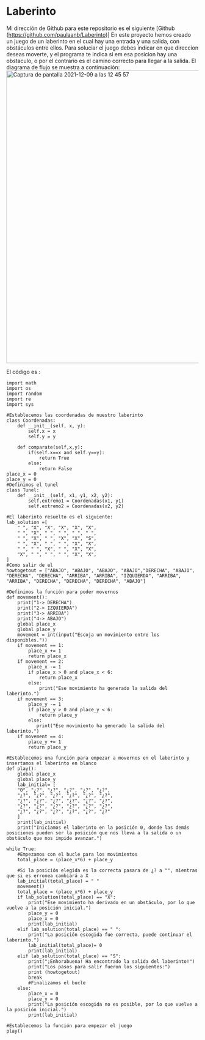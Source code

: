 # Laberinto
Mi dirección de Github para este repositorio es el siguiente [Github (https://github.com/paulaanb/Laberinto)]
En este proyecto hemos creado un juego de un laberinto en el cual hay una entrada y una salida, con obstáculos entre ellos. 
Para soluciar el juego debes indicar en que direccion deseas moverte, y el programa te indica si em esa posicion hay una obstaculo, o por el contrario es el camino correcto para llegar a la salida.
El diagrama de flujo se muestra a continuación:
<img width="765" alt="Captura de pantalla 2021-12-09 a las 12 45 57" src="https://user-images.githubusercontent.com/91721496/145391507-e49756a2-a288-4f69-86d9-e7219813d0f9.png">


El código es :
```#Importamos las librerias
import math
import os
import random
import re
import sys

#Establecemos las coordenadas de nuestro laberinto
class Coordenadas:
    def __init__(self, x, y):
        self.x = x
        self.y = y
        
    def comparate(self,x,y):
        if(self.x==x and self.y==y):
            return True
        else:
            return False
place_x = 0
place_y = 0
#Definimos el tunel
class Tunel:
    def __init__(self, x1, y1, x2, y2):
        self.extremo1 = Coordenadas(x1, y1)
        self.extremo2 = Coordenadas(x2, y2)
        
#El laberinto resuelto es el siguiente:
lab_solution =[
    " ", "X", "X", "X", "X", "X",
    " ", "X", " ", " ", " ", " ",
    " ", "X", " ", "X", "X", "S",
    " ", "X", " ", " ", "X", "X",
    " ", " ", "X", " ", "X", "X",
    "X", " ", " ", " ", "X", "X",
]
#Como salir de el
howtogetout = ["ABAJO", "ABAJO", "ABAJO", "ABAJO","DERECHA", "ABAJO", "DERECHA", "DERECHA", "ARRIBA", "ARRIBA", "IZQUIERDA", "ARRIBA", "ARRIBA", "DERECHA", "DERECHA", "DERECHA", "ABAJO"]

#Definimos la función para poder movernos 
def movement():
    print("1-> DERECHA")
    print("2-> IZQUIERDA")
    print("3-> ARRIBA")
    print("4-> ABAJO")
    global place_x
    global place_y
    movement = int(input("Escoja un movimiento entre los disponibles."))
    if movement == 1:
        place_x += 1
        return place_x
    if movement == 2:
        place_x -= 1
        if place_x > 0 and place_x < 6:
            return place_x
        else: 
            print("Ese movimiento ha generado la salida del laberinto.")
    if movement == 3:
        place_y -= 1 
        if place_y > 0 and place_y < 6:
            return place_y
        else:
           print("Ese movimiento ha generado la salida del laberinto.") 
    if movement == 4:
        place_y += 1
        return place_y

#Establecemos una función para empezar a movernos en el laberinto y insertamos el laberinto en blanco
def play():
    global place_x
    global place_y
    lab_initial= [
    "0", "¿?", "¿?", "¿?", "¿?", "¿?",
    "¿?", "¿?", "¿?", "¿?", "¿?", "¿?",
    "¿?", "¿?", "¿?", "¿?", "¿?", "¿?",
    "¿?", "¿?", "¿?", "¿?", "¿?", "¿?",
    "¿?", "¿?", "¿?", "¿?", "¿?", "¿?"
    ]
    print(lab_initial)
    print("Iniciamos el laberinto en la posición 0, donde las demás posiciones pueden ser la posición que nos lleva a la salida o un obstáculo que nos impide avanzar.")

while True:    
    #Empezamos con el bucle para los movimientos
    total_place = (place_x*6) + place_y

    #Si la posición elegida es la correcta pasara de ¿? a "", mientras que si es erronea cambiará a X
    lab_initial(total_place) = " "
    movement()
    total_place = (place_x*6) + place_y
    if lab_solution(total_place) == "X":
        print("Ese movimiento ha derivado en un obstáculo, por lo que vuelve a la posición inicial.")
        place_y = 0
        place_x = 0
        print(lab_initial) 
    elif lab_solution(total_place) == " ":
        print("La posición escogida fue correcta, puede continuar el laberinto.")
        lab_initial(total_place)= 0
        print(lab_initial)
    elif lab_solution(total_place) == "S":
        print("¡Enhorabuena! Ha encontrado la salida del laberinto!")
        print("Los pasos para salir fueron los siguientes:")
        print (howtogetout)
        break
        #Finalizamos el bucle
    else: 
        place_x = 0
        place_y = 0
        print("La posición escogida no es posible, por lo que vuelve a la posición inicial.")
        print(lab_initial)

#Establecemos la función para empezar el juego 
play()
